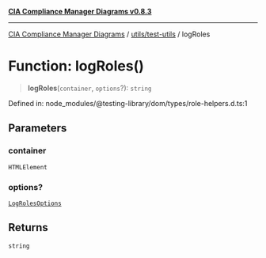 [**CIA Compliance Manager Diagrams v0.8.3**](../../../README.md)

***

[CIA Compliance Manager Diagrams](../../../modules.md) / [utils/test-utils](../README.md) / logRoles

# Function: logRoles()

> **logRoles**(`container`, `options`?): `string`

Defined in: node\_modules/@testing-library/dom/types/role-helpers.d.ts:1

## Parameters

### container

`HTMLElement`

### options?

[`LogRolesOptions`](../interfaces/LogRolesOptions.md)

## Returns

`string`
